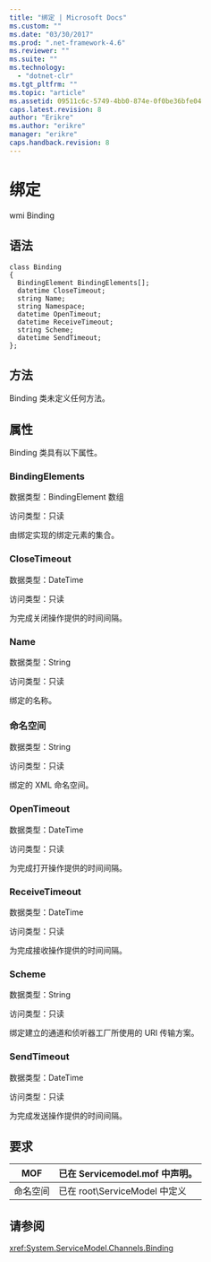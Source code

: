 ```yaml
---
title: "绑定 | Microsoft Docs"
ms.custom: ""
ms.date: "03/30/2017"
ms.prod: ".net-framework-4.6"
ms.reviewer: ""
ms.suite: ""
ms.technology: 
  - "dotnet-clr"
ms.tgt_pltfrm: ""
ms.topic: "article"
ms.assetid: 09511c6c-5749-4bb0-874e-0f0be36bfe04
caps.latest.revision: 8
author: "Erikre"
ms.author: "erikre"
manager: "erikre"
caps.handback.revision: 8
---
```

# 绑定
wmi Binding  
  
## 语法  
  
```  
class Binding  
{  
  BindingElement BindingElements[];  
  datetime CloseTimeout;  
  string Name;  
  string Namespace;  
  datetime OpenTimeout;  
  datetime ReceiveTimeout;  
  string Scheme;  
  datetime SendTimeout;  
};  
```  
  
## 方法  
 Binding 类未定义任何方法。  
  
## 属性  
 Binding 类具有以下属性。  
  
### BindingElements  
 数据类型：BindingElement 数组  
  
 访问类型：只读  
  
 由绑定实现的绑定元素的集合。  
  
### CloseTimeout  
 数据类型：DateTime  
  
 访问类型：只读  
  
 为完成关闭操作提供的时间间隔。  
  
### Name  
 数据类型：String  
  
 访问类型：只读  
  
 绑定的名称。  
  
### 命名空间  
 数据类型：String  
  
 访问类型：只读  
  
 绑定的 XML 命名空间。  
  
### OpenTimeout  
 数据类型：DateTime  
  
 访问类型：只读  
  
 为完成打开操作提供的时间间隔。  
  
### ReceiveTimeout  
 数据类型：DateTime  
  
 访问类型：只读  
  
 为完成接收操作提供的时间间隔。  
  
### Scheme  
 数据类型：String  
  
 访问类型：只读  
  
 绑定建立的通道和侦听器工厂所使用的 URI 传输方案。  
  
### SendTimeout  
 数据类型：DateTime  
  
 访问类型：只读  
  
 为完成发送操作提供的时间间隔。  
  
## 要求  
  
|MOF|已在 Servicemodel.mof 中声明。|  
|---------|------------------------------|  
|命名空间|已在 root\\ServiceModel 中定义|  
  
## 请参阅  
 <xref:System.ServiceModel.Channels.Binding>